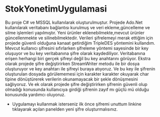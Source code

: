 # StokYonetimUygulamasi
Bu proje C# ve MSSQL kullanılarak oluşturulmuştur.
Projede Ado.Net kullanılarak veritabanı bağlantısı kurulmuş ve veri ekleme,güncelleme ve silme işlemleri yapılmıştır.
Yeni ürünler eklenebilmekte,mevcut ürünler güncellenmekte ve silinebilmektedir.
Verileri şifrelemeyi merak ettiğim için projede güvenli olduğuna kanaat getirdiğim TripleDES yöntemini kullandım.
Mevcut kullanıcı şifresini sıfırlarken şifreleme yöntemi sayesinde bir key oluşuyor ve bu key veritabanına şifre olarak kaydediliyor.
Veritabanına erişen herhangi biri gerçek şifreyi değil bu key anahtarını görüyor.
Ekstra olarak projede şifre değiştirirken StreamWriter metodu ile bir dosya oluşturuyor ve key anahtarı ile şifreyi buraya atıyoruz.
Ve bu key ile şifrenin oluşturulan dosyada görülememesi için karakter karakter okuyarak char tipine dönüştürerek verilerin okunamayacak bir şekle dönüşmesini sağlıyoruz.
Ve ek olarak projede şifre değiştirirken şifrenin güvenli olup olmadığı konusunda kullanıcıya girdiği şifrenin zayıf mı güçlü mü olduğu konusunda yardımcı oluyoruz.
* Uygulamayı kullanmak isterseniz ilk önce şifremi unuttum linkine tıklayarak açılan panelden yeni şifre oluşturmalısınız.
